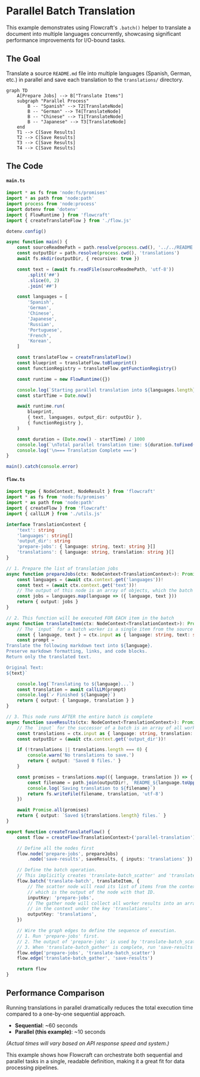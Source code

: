 # Parallel Batch Translation

This example demonstrates using Flowcraft's `.batch()` helper to translate a document into multiple languages concurrently, showcasing significant performance improvements for I/O-bound tasks.

## The Goal

Translate a source `README.md` file into multiple languages (Spanish, German, etc.) in parallel and save each translation to the `translations/` directory.

```mermaid
graph TD
    A[Prepare Jobs] --> B["Translate Items"]
    subgraph "Parallel Process"
        B -- "Spanish" --> T2[TranslateNode]
        B -- "German" --> T4[TranslateNode]
        B -- "Chinese" --> T1[TranslateNode]
        B -- "Japanese" --> T3[TranslateNode]
	end
	T1 --> C[Save Results]
	T2 --> C[Save Results]
	T3 --> C[Save Results]
	T4 --> C[Save Results]
```

## The Code

#### `main.ts`
```typescript
import * as fs from 'node:fs/promises'
import * as path from 'node:path'
import process from 'node:process'
import dotenv from 'dotenv'
import { FlowRuntime } from 'flowcraft'
import { createTranslateFlow } from './flow.js'

dotenv.config()

async function main() {
	const sourceReadmePath = path.resolve(process.cwd(), '../../README.md')
	const outputDir = path.resolve(process.cwd(), 'translations')
	await fs.mkdir(outputDir, { recursive: true })

	const text = (await fs.readFile(sourceReadmePath, 'utf-8'))
		.split('##')
		.slice(0, 2)
		.join('##')

	const languages = [
		'Spanish',
		'German',
		'Chinese',
		'Japanese',
		'Russian',
		'Portuguese',
		'French',
		'Korean',
	]

	const translateFlow = createTranslateFlow()
	const blueprint = translateFlow.toBlueprint()
	const functionRegistry = translateFlow.getFunctionRegistry()

	const runtime = new FlowRuntime({})

	console.log(`Starting parallel translation into ${languages.length} languages...`)
	const startTime = Date.now()

	await runtime.run(
		blueprint,
		{ text, languages, output_dir: outputDir },
		{ functionRegistry },
	)

	const duration = (Date.now() - startTime) / 1000
	console.log(`\nTotal parallel translation time: ${duration.toFixed(2)} seconds`)
	console.log('\n=== Translation Complete ===')
}

main().catch(console.error)
```

#### `flow.ts`
```typescript
import type { NodeContext, NodeResult } from 'flowcraft'
import * as fs from 'node:fs/promises'
import * as path from 'node:path'
import { createFlow } from 'flowcraft'
import { callLLM } from './utils.js'

interface TranslationContext {
	'text': string
	'languages': string[]
	'output_dir': string
	'prepare-jobs': { language: string, text: string }[]
	'translations': { language: string, translation: string }[]
}

// 1. Prepare the list of translation jobs
async function prepareJobs(ctx: NodeContext<TranslationContext>): Promise<NodeResult> {
	const languages = (await ctx.context.get('languages'))!
	const text = (await ctx.context.get('text'))!
	// The output of this node is an array of objects, which the batch processor will iterate over.
	const jobs = languages.map(language => ({ language, text }))
	return { output: jobs }
}

// 2. This function will be executed FOR EACH item in the batch
async function translateItem(ctx: NodeContext<TranslationContext>): Promise<NodeResult> {
	// The `input` for a batch worker is a single item from the source array.
	const { language, text } = ctx.input as { language: string, text: string }
	const prompt = `
Translate the following markdown text into ${language}.
Preserve markdown formatting, links, and code blocks.
Return only the translated text.

Original Text:
${text}`

	console.log(`Translating to ${language}...`)
	const translation = await callLLM(prompt)
	console.log(`✓ Finished ${language}`)
	return { output: { language, translation } }
}

// 3. This node runs AFTER the entire batch is complete
async function saveResults(ctx: NodeContext<TranslationContext>): Promise<NodeResult> {
	// The `input` for the successor of a batch is an array of all worker outputs.
	const translations = ctx.input as { language: string, translation: string }[]
	const outputDir = (await ctx.context.get('output_dir'))!

	if (!translations || translations.length === 0) {
		console.warn('No translations to save.')
		return { output: 'Saved 0 files.' }
	}

	const promises = translations.map(({ language, translation }) => {
		const filename = path.join(outputDir!, `README_${language.toUpperCase()}.md`)
		console.log(`Saving translation to ${filename}`)
		return fs.writeFile(filename, translation, 'utf-8')
	})

	await Promise.all(promises)
	return { output: `Saved ${translations.length} files.` }
}

export function createTranslateFlow() {
	const flow = createFlow<TranslationContext>('parallel-translation')

	// Define all the nodes first
	flow.node('prepare-jobs', prepareJobs)
		.node('save-results', saveResults, { inputs: 'translations' })

	// Define the batch operation.
	// This implicitly creates 'translate-batch_scatter' and 'translate-batch_gather' nodes.
	flow.batch('translate-batch', translateItem, {
		// The scatter node will read its list of items from the context key 'prepare-jobs',
		// which is the output of the node with that ID.
		inputKey: 'prepare-jobs',
		// The gather node will collect all worker results into an array and place it
		// in the context under the key 'translations'.
		outputKey: 'translations',
	})

	// Wire the graph edges to define the sequence of execution.
	// 1. Run 'prepare-jobs' first.
	// 2. The output of 'prepare-jobs' is used by 'translate-batch_scatter'.
	// 3. When 'translate-batch_gather' is complete, run 'save-results'.
	flow.edge('prepare-jobs', 'translate-batch_scatter')
	flow.edge('translate-batch_gather', 'save-results')

	return flow
}
```

## Performance Comparison

Running translations in parallel dramatically reduces the total execution time compared to a one-by-one sequential approach.

- **Sequential**: ~60 seconds
- **Parallel (this example)**: ~10 seconds

_(Actual times will vary based on API response speed and system.)_

This example shows how Flowcraft can orchestrate both sequential and parallel tasks in a single, readable definition, making it a great fit for data processing pipelines.
